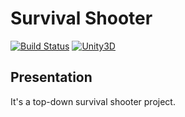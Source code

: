 # Survival Shooter

[![Build Status](https://img.shields.io/wercker/ci/wercker/docs.svg?maxAge=2592000)]()
[![Unity3D](https://img.shields.io/badge/Powered_by-Unity-green.svg?style=flat)](https://unity3d.com/)

## Presentation

It's a top-down survival shooter project.